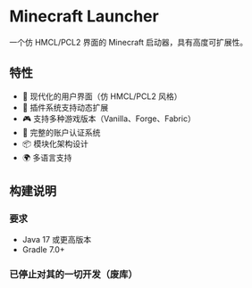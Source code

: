 # Minecraft Launcher

一个仿 HMCL/PCL2 界面的 Minecraft 启动器，具有高度可扩展性。

## 特性

- 🎨 现代化的用户界面（仿 HMCL/PCL2 风格）
- 🔌 插件系统支持动态扩展
- 🎮 支持多种游戏版本（Vanilla、Forge、Fabric）
- 🔐 完整的账户认证系统
- 📦 模块化架构设计
- 🌍 多语言支持

## 构建说明

### 要求
- Java 17 或更高版本
- Gradle 7.0+


### 已停止对其的一切开发（废库）

